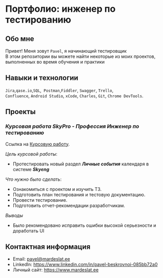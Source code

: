 # Портфолио: инженер по тестированию

## Обо мне 

Привет! Меня зовут ``Pavel``, я начинающий тестировщик<br>
В этом репозитории вы можете найти некоторые из моих проектов, выполненных во время обучения и практики<br>

## Навыки и технологии

``Jira``,``qase.io``,``SQL``,`` Postman``,``Fiddler``, ``Swagger``, ``Trello``, <br>
``Confluence``, ``Android Studio``, ``xCode``, ``Charles``, ``Git``, ``Chrome DevTools``.

## Проекты

### *Курсовая работа SkyPro - Профессия Инженер по тестированию*

Ссылка на [Курсовую работу](https://qa-bag-report-bes.atlassian.net/l/cp/mA5K0E7X).

*Цель курсовой работы*: 
- Протестировать новый раздел ***Личные события*** календаря в системе ***Skyeng***

*Что нужно было сделать*:
- Ознакомиться с проектом и изучить ТЗ.
- Подготовить план тестирования и тестовую документацию.
- Провести тестирование.
- Подготовить отчет-рекомендации разработчикам.

*Выводы*
- Было рекомендовано исправить ошибки высокой серьезности и доработать UI



## Контактная информация

- Email: pavel@mardeslat.ee
- LinkedIn: https://www.linkedin.com/in/pavel-beskrovnoi-085bb72a0
- Личный сайт: https://www.mardeslat.ee
